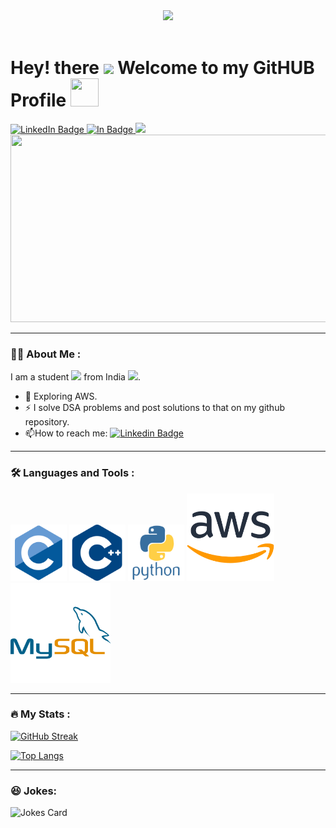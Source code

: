 <div id="header" align="center">
  <img src="https://media.giphy.com/media/M9gbBd9nbDrOTu1Mqx/giphy.gif" width="130"/>
</div>
<div id="badges">
  <img src="https://komarev.com/ghpvc/?username=harshpandita2000&style=flat-square&color=blue" alt=""/>
<h1>
  Hey! there <img src="https://media.giphy.com/media/hvRJCLFzcasrR4ia7z/giphy.gif" width="30px"/> Welcome to my GitHUB Profile <img src ="https://media1.tenor.com/m/A15H8E1VUh8AAAAC/github-cat.gif" width="45" height="45"/>  
 
</h1>
  <a href="https://www.linkedin.com/in/harsh-pandita-b7229b281/">
     <img src="https://img.shields.io/badge/LinkedIn-blue?style=for-the-badge&logo=linkedin&logoColor=white" alt="LinkedIn Badge"/>
  </a>
  <a href="https://www.instagram.com/harsh___pandita/">
  <img src="https://img.shields.io/badge/Instagram-B7178c?style=for-the-badge&logo=instagram&logoColor=white" alt="In Badge"/>
  </a>
  <a href="https://leetcode.com/harshpandita/">
    <img src="https://img.shields.io/badge/Leetcode-black?style=for-the-badge&logo=leetcode&logoColor=white%22%20alt=%22In%20Badge"/>
  </a>
  <div align="center">
  <img src="https://media.giphy.com/media/dWesBcTLavkZuG35MI/giphy.gif" width="600" height="300"/>

</div>

- - -


### :technologist: About Me : 
I am a student  <img src="https://media.giphy.com/media/WUlplcMpOCEmTGBtBW/giphy.gif" width="30"> from India <img src = "https://media.giphy.com/media/v1.Y2lkPTc5MGI3NjExdjNvdDdrOTl4bWhubzJ0M2VyM2hoOTExZnZvbTh4N2lua2NucDFuOSZlcD12MV9pbnRlcm5hbF9naWZfYnlfaWQmY3Q9Zw/9Gnbm29r7ftUA/giphy.gif" width= "30" >.

- :seedling: Exploring AWS.
- :zap: I solve DSA problems and post solutions to that on my github repository. 
- :mailbox:How to reach me: [![Linkedin Badge](https://img.shields.io/badge/-blue?style=flat&logo=Linkedin&logoColor=white)](https://www.linkedin.com/in/harsh-pandita-b7229b281/)

  

- - -
### :hammer_and_wrench: Languages and Tools : 
<div class="icon-container">
 <img src="https://raw.githubusercontent.com/devicons/devicon/55609aa5bd817ff167afce0d965585c92040787a/icons/c/c-original.svg" width="90" height="90" />
 <img src="https://raw.githubusercontent.com/devicons/devicon/55609aa5bd817ff167afce0d965585c92040787a/icons/cplusplus/cplusplus-plain.svg" width="90" height="90" />
 <img src="https://github.com/devicons/devicon/blob/master/icons/python/python-original-wordmark.svg" width="90" height="90" />
 <img src="https://raw.githubusercontent.com/devicons/devicon/55609aa5bd817ff167afce0d965585c92040787a/icons/amazonwebservices/amazonwebservices-original-wordmark.svg" width="140" height="140" />
 <img src="https://raw.githubusercontent.com/devicons/devicon/55609aa5bd817ff167afce0d965585c92040787a/icons/mysql/mysql-original-wordmark.svg" width="160" height="160" />
</div>


- - -

### :fire: My Stats :
[![GitHub Streak](http://github-readme-streak-stats.herokuapp.com?user=harshpandita2000&theme=dark&background=000000)](https://git.io/streak-stats)

[![Top Langs](https://github-readme-stats.vercel.app/api/top-langs/?username=harshpandita2000)](https://github.com/anuraghazra/github-readme-stats)

- - -

### :laughing: Jokes:
<img src="https://readme-jokes.vercel.app/api?hideBorder&theme=cobalt&qColor=%23944bcc&aColor=%23bbdb51" alt="Jokes Card"/>


</div>
